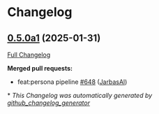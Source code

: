 # Changelog

## [0.5.0a1](https://github.com/OpenVoiceOS/ovos-core/tree/0.5.0a1) (2025-01-31)

[Full Changelog](https://github.com/OpenVoiceOS/ovos-core/compare/0.4.0...0.5.0a1)

**Merged pull requests:**

- feat:persona pipeline [\#648](https://github.com/OpenVoiceOS/ovos-core/pull/648) ([JarbasAl](https://github.com/JarbasAl))



\* *This Changelog was automatically generated by [github_changelog_generator](https://github.com/github-changelog-generator/github-changelog-generator)*
